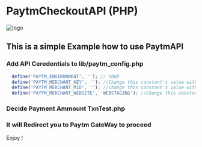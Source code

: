 # PaytmCheckoutAPI (PHP)
![logo](https://image3.mouthshut.com/images/imagesp/925923329s.png)
## This is a simple Example how to use PaytmAPI #
### Add API Ceredentials to __lib/paytm_config.php__ #
```javascript
  define('PAYTM_ENVIRONMENT', ''); // PROD
  define('PAYTM_MERCHANT_KEY', ''); //Change this constant's value with Merchant key received from Paytm.
  define('PAYTM_MERCHANT_MID', ''); //Change this constant's value with MID (Merchant ID) received from Paytm.
  define('PAYTM_MERCHANT_WEBSITE', 'WEBSTAGING'); //Change this constant's value with Website name received from Paytm.
```
### Decide Payment Ammount TxnTest.php #
### It will Redirect you to Paytm GateWay to proceed #
Enjoy !
